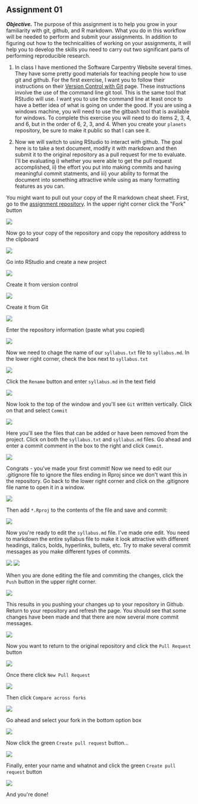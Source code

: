 ## Assignment 01

***Objective.*** The purpose of this assignment is to help you grow in your familiarity with git, github, and R markdown. What you do in this workflow will be needed to perform and submit your assignments. In addition to figuring out how to the technicalities of working on your assignments, it will help you to develop the skills you need to carry out two significant parts of performing reproducible research.

1. In class I have mentioned the Software Carpentry Website several times. They have some pretty good materials for teaching people how to use git and github. For the first exercise, I want you to follow their instructions on their [Version Control with Git](http://software-carpentry.org/v5/novice/git/index.html) page. These instructions involve the use of the command line git tool. This is the same tool that RStudio will use. I want you to use the command line at least once to have a better idea of what is going on under the good. If you are using a windows machine, you will need to use the gitbash tool that is available for windows. To complete this exercise you will need to do items 2, 3, 4, and 6, but in the order of 6, 2, 3, and 4. When you create your `planets` repository, be sure to make it public so that I can see it.

2. Now we will switch to using RStudio to interact with github. The goal here is to take a text document, modify it with markdown and then submit it to the original repository as a pull request for me to evaluate. I'll be evaluating i) whether you were able to get the pull request accomplished, ii) the effort you put into making commits and having meaningful commit statments, and iii) your ability to format the document into something attractive while using as many formatting features as you can.  

You might want to pull out your copy of the R markdown cheat sheet. First, go to the [assignment repository](https://github.com/microbialinformatics/assignment01). In the upper right corner click the "Fork" button

<img src="png/OriginalRepoFork.png">

Now go to your copy of the repository and copy the repository address to the clipboard

<img src="png/MyVersionOfRepoCopy.png">

Go into RStudio and create a new project

<img src="png/RStudioFileNewProject.png">

Create it from version control

<img src="png/RStudioFromVersionControl.png">

Create it from Git

<img src="png/RStudioFromGit.png">

Enter the repository information (paste what you copied)

<img src="png/RStudioEnterCopiedInformation.png">

Now we need to chage the name of our `syllabus.txt` file to `syllabus.md`. In the lower right corner, check the box next to `syllabus.txt`

<img src="png/RStudioClickSyllabusTXT.png">

Click the `Rename` button and enter `syllabus.md` in the text field

<img src="png/RStudioRenameSylabusTXT.png">

Now look to the top of the window and you'll see `Git` written vertically. Click on that and select `Commit`

<img src="png/RStudioClickGitCommit.png">

Here you'll see the files that can be added or have been removed from the project. Click on both the `syllabus.txt` and `syllabus.md` files. Go ahead and enter a commit comment in the box to the right and click `Commit`.

<img src="png/RStudioStageNameChange.png">

Congrats - you've made your first commit! Now we need to edit our .gitignore file to ignore the files ending in Rproj since we don't want this in the repository. Go back to the lower right corner and click on the .gitignore file name to open it in a window.

<img src="png/RStudioClickGitIgnoreEdit.png">

Then add `*.Rproj` to the contents of the file and save and commit:

<img src="png/RStudioStageGitIgnoreChange.png">

Now you're ready to edit the `syllabus.md` file. I've made one edit. You need to markdown the entire syllabus file to make it look attractive with different headings, italics, bolds, hyperlinks, bullets, etc. Try to make several commit messages as you make different types of commits.

<img src="png/RStudioOpenEditSyllabus.png">
<img src="png/RStudioStageSyllabusChange.png">

When you are done editing the file and commiting the changes, click the `Push` button in the upper right corner. 

<img src="png/RStudioPush.png">

This results in you pushing your changes up to your repository in Github. Return to your repository and refresh the page. You should see that some changes have been made and that there are now several more commit messages.

<img src="png/MyNewVersionOfRepo.png">

Now you want to return to the original repository and click the `Pull Request` button

<img src="png/ReturnToOriginalRepoClickPullRequest.png">

Once there click `New Pull Request`

<img src="png/ClickNewPullRequest.png">

Then click `Compare across forks`

<img src="png/ClickCompareAcrossForks.png">

Go ahead and select your fork in the bottom option box

<img src="png/SelectYourFork.png">

Now click the green `Create pull request` button...

<img src="png/ClickCreatePullRequest.png">

Finally, enter your name and whatnot and click the green `Create pull request` button

<img src="png/EditSubmission.png">

And you're done!